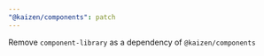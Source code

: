 ```yaml
---
"@kaizen/components": patch
---
```


Remove `component-library` as a dependency of `@kaizen/components`
